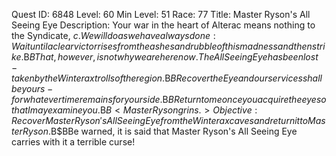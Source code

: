 Quest ID: 6848
Level: 60
Min Level: 51
Race: 77
Title: Master Ryson's All Seeing Eye
Description: Your war in the heart of Alterac means nothing to the Syndicate, $c. We will do as we have always done: Wait until a clear victor rises from the ashes and rubble of this madness and then strike.$B$BThat, however, is not why we are here now. The All Seeing Eye has been lost - taken by the Winterax trolls of the region.$B$BRecover the Eye and our services shall be yours - for whatever time remains for your side.$B$BReturn to me once you acquire the eye so that I may examine you.$B$B<Master Ryson grins.>
Objective: Recover Master Ryson's All Seeing Eye from the Winterax caves and return it to Master Ryson.$B$BBe warned, it is said that Master Ryson's All Seeing Eye carries with it a terrible curse!
